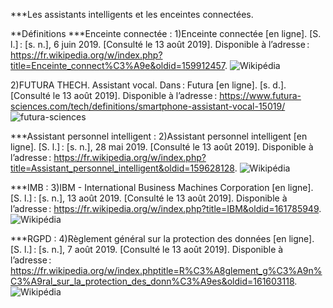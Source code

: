 ***Les assistants intelligents et les enceintes connectées.

**Définitions
***Enceinte connectée : 
1)Enceinte connectée [en ligne]. [S. l.] : [s. n.], 6 juin 2019. [Consulté le 13 août 2019]. Disponible à l’adresse : https://fr.wikipedia.org/w/index.php?title=Enceinte_connect%C3%A9e&oldid=159912457. 
![Wikipédia](https://user-images.githubusercontent.com/50197038/63178230-ecd46980-c049-11e9-8b7e-e08f54a292e4.png)

2)FUTURA THECH. Assistant vocal. Dans : Futura [en ligne]. [s. d.]. [Consulté le 13 août 2019]. Disponible à l’adresse : https://www.futura-sciences.com/tech/definitions/smartphone-assistant-vocal-15019/
![futura-sciences](https://user-images.githubusercontent.com/50197038/63178232-ed6d0000-c049-11e9-85ef-e4003d4f4583.png)

***Assistant personnel intelligent : 
2)Assistant personnel intelligent [en ligne]. [S. l.] : [s. n.], 28 mai 2019. [Consulté le 13 août 2019]. Disponible à l’adresse : https://fr.wikipedia.org/w/index.php?title=Assistant_personnel_intelligent&oldid=159628128. 
![Wikipédia](https://user-images.githubusercontent.com/50197038/63178231-ecd46980-c049-11e9-9ae7-52e0e3a48c37.png)

***IMB : 
3)IBM - International Business Machines Corporation [en ligne]. [S. l.] : [s. n.], 13 août 2019. [Consulté le 13 août 2019]. Disponible à l’adresse : https://fr.wikipedia.org/w/index.php?title=IBM&oldid=161785949.
![Wikipédia](https://user-images.githubusercontent.com/50197038/63178229-ecd46980-c049-11e9-8322-91b24e4f1052.png)

***RGPD :
4)Règlement général sur la protection des données [en ligne]. [S. l.] : [s. n.], 7 août 2019. [Consulté le 13 août 2019]. Disponible à l’adresse : https://fr.wikipedia.org/w/index.phptitle=R%C3%A8glement_g%C3%A9n%C3%A9ral_sur_la_protection_des_donn%C3%A9es&oldid=161603118. 
![Wikipédia](https://user-images.githubusercontent.com/50197038/63178234-ed6d0000-c049-11e9-8767-1c55f6baed57.png)
